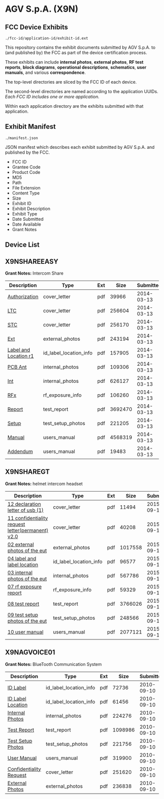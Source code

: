 # AGV S.p.A. (X9N)
## FCC Device Exhibits

```
./fcc-id/application-id/exhibit-id.ext
```

This repository contains the exhibit documents submitted by AGV S.p.A. to (and published by) the FCC as part of the device certification process.

These exhibits can include **internal photos**, **external photos**, **RF test reports**, **block diagrams**, **operational descriptions**, **schematics**, **user manuals**, and various **correspondence**.

The top-level directories are sliced by the FCC ID of each device.

The second-level directories are named according to the application UUIDs. *Each FCC ID includes one or more application.*

Within each application directory are the exhibits submitted with that application. 

## Exhibit Manifest

```
./manifest.json
```

JSON manifest which describes each exhibit submitted by AGV S.p.A. and published by the FCC.

- FCC ID
- Grantee Code
- Product Code
- MD5
- Path
- File Extension
- Content Type
- Size
- Exhibit ID
- Exhibit Description
- Exhibit Type
- Date Submitted
- Date Available
- Grant Notes

## Device List
## X9NSHAREEASY
**Grant Notes:** Intercom Share

| Description | Type | Ext | Size | Submitted | Available |
| ----------- | ---- | --- | ---- | --------- | --------- |
| [Authorization](X9NSHAREEASY/723002f58465fce7ac7d712ceb33542d/2214447.pdf) | cover_letter | pdf | 39966 | 2014-03-13 | 2014-03-13 |
| [LTC](X9NSHAREEASY/723002f58465fce7ac7d712ceb33542d/2214449.pdf) | cover_letter | pdf | 256604 | 2014-03-13 | 2014-03-13 |
| [STC](X9NSHAREEASY/723002f58465fce7ac7d712ceb33542d/2214452.pdf) | cover_letter | pdf | 256170 | 2014-03-13 | 2014-03-13 |
| [Ext](X9NSHAREEASY/723002f58465fce7ac7d712ceb33542d/2214453.pdf) | external_photos | pdf | 243194 | 2014-03-13 | 2014-09-09 |
| [Label and Location r1](X9NSHAREEASY/723002f58465fce7ac7d712ceb33542d/2214822.pdf) | id_label_location_info | pdf | 157905 | 2014-03-13 | 2014-03-13 |
| [PCB Ant](X9NSHAREEASY/723002f58465fce7ac7d712ceb33542d/2214450.pdf) | internal_photos | pdf | 109306 | 2014-03-13 | 2014-09-09 |
| [Int](X9NSHAREEASY/723002f58465fce7ac7d712ceb33542d/2214572.pdf) | internal_photos | pdf | 626127 | 2014-03-13 | 2014-09-09 |
| [RFx](X9NSHAREEASY/723002f58465fce7ac7d712ceb33542d/2214451.pdf) | rf_exposure_info | pdf | 106260 | 2014-03-13 | 2014-03-13 |
| [Report](X9NSHAREEASY/723002f58465fce7ac7d712ceb33542d/2214574.pdf) | test_report | pdf | 3692470 | 2014-03-13 | 2014-03-13 |
| [Setup](X9NSHAREEASY/723002f58465fce7ac7d712ceb33542d/2214573.pdf) | test_setup_photos | pdf | 221205 | 2014-03-13 | 2014-09-09 |
| [Manual](X9NSHAREEASY/723002f58465fce7ac7d712ceb33542d/2214446.pdf) | users_manual | pdf | 4568319 | 2014-03-13 | 2014-09-09 |
| [Addendum](X9NSHAREEASY/723002f58465fce7ac7d712ceb33542d/2214575.pdf) | users_manual | pdf | 19483 | 2014-03-13 | 2014-09-09 |
## X9NSHAREGT
**Grant Notes:** helmet intercom headset

| Description | Type | Ext | Size | Submitted | Available |
| ----------- | ---- | --- | ---- | --------- | --------- |
| [12 declaration letter of usb (1)](X9NSHAREGT/6f7142558484c4ae0d794a8f6b2c7eaf/2746741.pdf) | cover_letter | pdf | 11494 | 2015-09-14 | 2015-09-14 |
| [11 confidentiality request letter(permanent) v2.0](X9NSHAREGT/6f7142558484c4ae0d794a8f6b2c7eaf/2746742.pdf) | cover_letter | pdf | 40208 | 2015-09-14 | 2015-09-14 |
| [02 external photos of the eut](X9NSHAREGT/6f7142558484c4ae0d794a8f6b2c7eaf/2746738.pdf) | external_photos | pdf | 1017558 | 2015-09-14 | 2015-09-14 |
| [04 label and label location](X9NSHAREGT/6f7142558484c4ae0d794a8f6b2c7eaf/2746736.pdf) | id_label_location_info | pdf | 96577 | 2015-09-14 | 2015-09-14 |
| [03 internal photos of the eut](X9NSHAREGT/6f7142558484c4ae0d794a8f6b2c7eaf/2746737.pdf) | internal_photos | pdf | 567786 | 2015-09-14 | 2015-09-14 |
| [07 rf exposure report](X9NSHAREGT/6f7142558484c4ae0d794a8f6b2c7eaf/2746734.pdf) | rf_exposure_info | pdf | 59329 | 2015-09-14 | 2015-09-14 |
| [08 test report](X9NSHAREGT/6f7142558484c4ae0d794a8f6b2c7eaf/2746733.pdf) | test_report | pdf | 3766026 | 2015-09-14 | 2015-09-14 |
| [09 test setup photos of the eut](X9NSHAREGT/6f7142558484c4ae0d794a8f6b2c7eaf/2746732.pdf) | test_setup_photos | pdf | 248566 | 2015-09-14 | 2015-09-14 |
| [10 user manual](X9NSHAREGT/6f7142558484c4ae0d794a8f6b2c7eaf/2746731.pdf) | users_manual | pdf | 2077121 | 2015-09-14 | 2015-09-14 |
## X9NAGVOICE01
**Grant Notes:** BlueTooth Communication System

| Description | Type | Ext | Size | Submitted | Available |
| ----------- | ---- | --- | ---- | --------- | --------- |
| [ID Label](X9NAGVOICE01/9a3ce27b8e9381944f77f40f4bd43436/1340753.pdf) | id_label_location_info | pdf | 72736 | 2010-09-10 | 2010-09-10 |
| [ID Label Location](X9NAGVOICE01/9a3ce27b8e9381944f77f40f4bd43436/1340752.pdf) | id_label_location_info | pdf | 61456 | 2010-09-10 | 2010-09-10 |
| [Internal Photos](X9NAGVOICE01/9a3ce27b8e9381944f77f40f4bd43436/1340751.pdf) | internal_photos | pdf | 224276 | 2010-09-10 | 2010-09-10 |
| [Test Report](X9NAGVOICE01/9a3ce27b8e9381944f77f40f4bd43436/1340756.pdf) | test_report | pdf | 1098986 | 2010-09-10 | 2010-09-10 |
| [Test Setup Photos](X9NAGVOICE01/9a3ce27b8e9381944f77f40f4bd43436/1340754.pdf) | test_setup_photos | pdf | 221756 | 2010-09-10 | 2010-09-10 |
| [User Manual](X9NAGVOICE01/9a3ce27b8e9381944f77f40f4bd43436/1340755.pdf) | users_manual | pdf | 319900 | 2010-09-10 | 2010-09-10 |
| [Confidentiality Request](X9NAGVOICE01/9a3ce27b8e9381944f77f40f4bd43436/1340749.pdf) | cover_letter | pdf | 251620 | 2010-09-10 | 2010-09-10 |
| [External Photos](X9NAGVOICE01/9a3ce27b8e9381944f77f40f4bd43436/1340750.pdf) | external_photos | pdf | 236838 | 2010-09-10 | 2010-09-10 |
